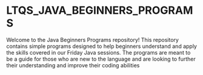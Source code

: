 # LTQS_JAVA_BEGINNERS_PROGRAMS

Welcome to the Java Beginners Programs repository! This repository contains simple programs designed to help beginners understand and apply the skills covered in our Friday Java sessions. The programs are meant to be a guide for those who are new to the language and are looking to further their understanding and improve their coding abilities
